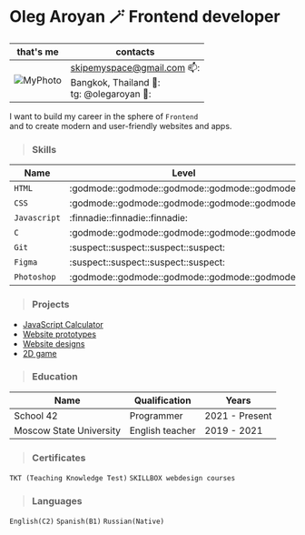 # Oleg Aroyan :magic_wand: Frontend developer
|that's me|contacts|
|---|---|
|![MyPhoto](https://i.ibb.co/5Fm1tFL/oleg.jpg) |skipemyspace@gmail.com 📫:<br> Bangkok, Thailand 📍:<br> tg: @olegaroyan 📱:|
I want to build my career in the sphere of `Frontend` \
and to create modern and user-friendly websites and apps.

> ### Skills
|Name|Level|
|---|---|
|`HTML` | :godmode::godmode::godmode::godmode::godmode:|
|`CSS`  | :godmode::godmode::godmode::godmode::godmode:|
|`Javascript`|:finnadie::finnadie::finnadie:|
|`C` | :godmode::godmode::godmode::godmode::godmode:|
|`Git` | :suspect::suspect::suspect::suspect:|
|`Figma` | :suspect::suspect::suspect::suspect:|
|`Photoshop` | :godmode::godmode::godmode::godmode::godmode:|

> ### Projects
- [JavaScript Calculator](https://github.com/olegpreed/JavaScript-Calculator)
- [Website prototypes](https://www.frontendmentor.io/profile/olegpreed)
- [Website designs](https://disk.yandex.com/d/04zN-5Pv347QkQ)
- [2D game](https://github.com/olegpreed/so_long)

> ### Education
|Name|Qualification|Years|
|---|---|---|
|School 42|Programmer|2021 - Present|
|Moscow State University|English teacher|2019 - 2021|
> ### Certificates
`TKT (Teaching Knowledge Test)`
`SKILLBOX webdesign courses`
> ### Languages
`English(C2)`
`Spanish(B1)`
`Russian(Native)`
